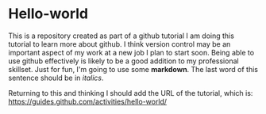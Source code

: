 # Hello-world
This is a repository created as part of a github tutorial
I am doing this tutorial to learn more about github.  I think version control may be an important aspect of my work at a new job I plan to start soon.  Being able to use github effectively is likely to be a good addition to my professional skillset.  Just for fun, I'm going to use some **markdown**.  The last word of this sentence should be in *italics*.

Returning to this and thinking I should add the URL of the tutorial, which is:
https://guides.github.com/activities/hello-world/
